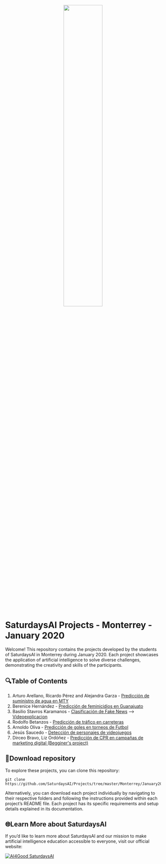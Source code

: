 <p align="center"><img width="50%" src="https://saturdaysai.github.io/saturdaysai/images/logo.png" /></p>

# SaturdaysAI Projects - Monterrey - January 2020

Welcome! This repository contains the projects developed by the students of SaturdaysAI in Monterrey during January 2020. Each project showcases the application of artificial intelligence to solve diverse challenges, demonstrating the creativity and skills of the participants.

## 🔍Table of Contents
 
1) Arturo Arellano, Ricardo Pérez and Alejandra Garza - [Predicción de suministro de agua en MTY](https://github.com/alejandragza/SaturdaysAI_agua/)
2) Berenice Hernández - [Predicción de feminicidios en Guanajuato](https://github.com/berenicehdr/SaturdaysAI_Fem)
3) Basilio Stavros Karamanos - [Clasificación de Fake News](https://github.com/StavroK/MtySaturdayAI2020) --> [Videoexplicacion](https://youtu.be/IhaUIGWbw6I)
4) Rodolfo Betanzos - [Predicción de tráfico en carreteras](https://github.com/rodolfobetanzos/SaturdaysAI)
5) Arnoldo Oliva - [Predicción de goles en torneos de Futbol](https://github.com/ArnoldoOliva/Proyecto_SaturdaysAI)
6) Jesús Saucedo - [Detección de personajes de videojuegos](https://github.com/jesuss83/saturdaysAI20)
7) Dirceo Bravo, Liz Ordóñez - [Predicción de CPR en campañas de marketing digital (Begginer's project)](https://github.com/DirceoQA/00SaturdayAI_2020_AB)

## 💾Download repository

To explore these projects, you can clone this repository:
```
git clone https://github.com/SaturdaysAI/Projects/tree/master/Monterrey/January2020.git
```
Alternatively, you can download each project individually by navigating to their respective folders and following the instructions provided within each project’s README file.
Each project has its specific requirements and setup details explained in its documentation.

## 🌐Learn More about SaturdaysAI

If you’d like to learn more about SaturdaysAI and our mission to make artificial intelligence education accessible to everyone, visit our official website:

[![AI4Good SaturdaysAI](https://img.shields.io/badge/AI4Good-SaturdaysAI-orange)](https://saturdays.ai/)
